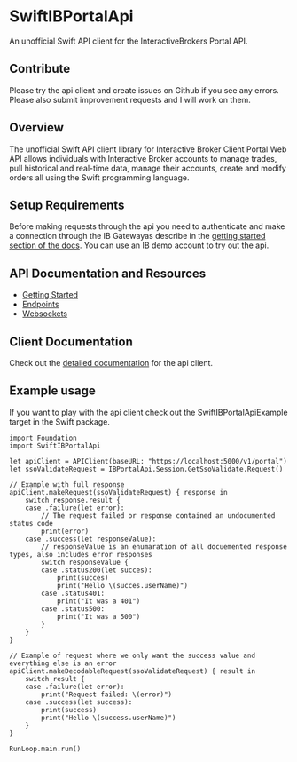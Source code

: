 # SwiftIBPortalApi

An unofficial Swift API client for the InteractiveBrokers Portal API.

## Contribute

Please try the api client and create issues on Github if you see any errors. Please also submit improvement requests and I will work on them.

## Overview

The unofficial Swift API client library for Interactive Broker Client Portal Web API allows individuals with Interactive Broker accounts to manage trades, pull historical and real-time data, manage their accounts, create and modify orders all using the Swift programming language.

## Setup Requirements

Before making requests through the api you need to authenticate and make a connection through the IB Gatewayas describe in the [getting started section of the docs](https://interactivebrokers.github.io/cpwebapi/). You can use an IB demo account to try out the api.

## API Documentation and Resources

- [Getting Started](https://interactivebrokers.github.io/cpwebapi/index.html#login)
- [Endpoints](https://interactivebrokers.com/api/doc.html)
- [Websockets](https://interactivebrokers.github.io/cpwebapi/RealtimeSubscription.html)

## Client Documentation

Check out the [detailed documentation](/Sources/SwiftIBPortalApi/Swagger3CorrectedGenerated/README.md) for the api client.

## Example usage

If you want to play with the api client check out the SwiftIBPortalApiExample target in the Swift package.

```
import Foundation
import SwiftIBPortalApi

let apiClient = APIClient(baseURL: "https://localhost:5000/v1/portal")
let ssoValidateRequest = IBPortalApi.Session.GetSsoValidate.Request()

// Example with full response
apiClient.makeRequest(ssoValidateRequest) { response in
    switch response.result {
    case .failure(let error):
        // The request failed or response contained an undocumented status code
        print(error)
    case .success(let responseValue):
        // responseValue is an enumaration of all docuemented response types, also includes error responses
        switch responseValue {
        case .status200(let succes):
            print(succes)
            print("Hello \(succes.userName)")
        case .status401:
            print("It was a 401")
        case .status500:
            print("It was a 500")
        }
    }
}

// Example of request where we only want the success value and everything else is an error
apiClient.makeDecodableRequest(ssoValidateRequest) { result in
    switch result {
    case .failure(let error):
        print("Request failed: \(error)")
    case .success(let success):
        print(success)
        print("Hello \(success.userName)")
    }
}

RunLoop.main.run()
```
